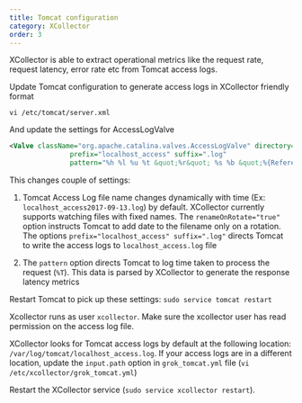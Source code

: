 ```yaml
---
title: Tomcat configuration
category: XCollector
order: 3
---
```

XCollector is able to extract operational metrics like the request rate,
request latency, error rate etc from Tomcat access logs.

Update Tomcat configuration to generate access logs in XCollector friendly format

`vi /etc/tomcat/server.xml`

And update the settings for AccessLogValve

```xml
<Valve className="org.apache.catalina.valves.AccessLogValve" directory="logs"
               prefix="localhost_access" suffix=".log"
               pattern="%h %l %u %t &quot;%r&quot; %s %b &quot;%{Referer}i&quot; &quot;%{User-Agent}i&quot; %T" renameOnRotate="true"/>
```

This changes couple of settings:

1. Tomcat Access Log file name changes dynamically with time
(Ex: `localhost_access2017-09-13.log`) by default.
XCollector currently supports watching files with fixed names.
The `renameOnRotate="true"` option instructs Tomcat to add date
to the filename only on a rotation.  
The options `prefix="localhost_access" suffix=".log"` directs Tomcat to write
the access logs to `localhost_access.log` file

2. The `pattern` option directs Tomcat to log time taken to process the request
(`%T`). This data is parsed by XCollector to generate the response latency metrics

Restart Tomcat to pick up these settings:
`sudo service tomcat restart`

Xcollector runs as user `xcollector`. Make sure the xcollector user has read
permission on the access log file.

XCollector looks for Tomcat access logs by default at the following location: `/var/log/tomcat/localhost_access.log`. If your access logs are in a
different location, update the `input.path` option in `grok_tomcat.yml` file
(`vi /etc/xcollector/grok_tomcat.yml`)

Restart the XCollector service (`sudo service xcollector restart`).
